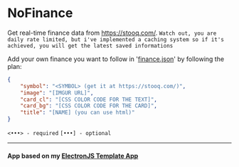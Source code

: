 # NoFinance

Get real-time finance data from https://stooq.com/.
`Watch out, you are daily rate limited, but i've implemented a caching system so if it's achieved, you will get the latest saved informations`

Add your own finance you want to follow in '[finance.json](app/assets/media/finance.json)' by following the plan:
```json
{
    "symbol": "<SYMBOL> (get it at https://stooq.com/)",
    "image": "[IMGUR URL]",
    "card_cl": "[CSS COLOR CODE FOR THE TEXT]",
    "card_bg": "[CSS COLOR CODE FOR THE CARD]",
    "title": "[NAME] (you can use html)"
}
```
`<•••> - required` `[•••] - optional`


---


#### App based on my [ElectronJS Template App](https://github.com/TheNolle/ElectronJS-Template-App)